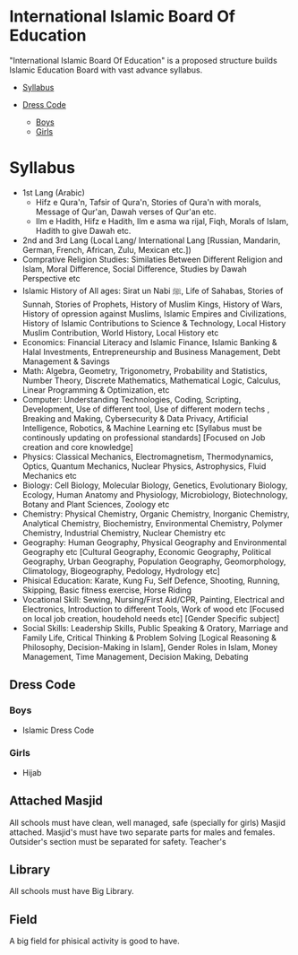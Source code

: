 # International Islamic Board Of Education
"International Islamic Board Of Education" is a proposed structure builds Islamic Education Board with vast advance syllabus.

- [Syllabus](#syllabus)
  
- [Dress Code](#dress-code)
  - [Boys](#boys)
  - [Girls](#girls)


# Syllabus
- 1st Lang (Arabic)
  - Hifz e Qura'n, Tafsir of Qura'n, Stories of Qura'n with morals, Message of Qur'an, Dawah verses of Qur'an etc.
  - Ilm e Hadith, Hifz e Hadith, Ilm e asma wa rijal, Fiqh, Morals of Islam, Hadith to give Dawah etc. 
- 2nd and 3rd Lang (Local Lang/ International Lang [Russian, Mandarin, German, French, African, Zulu, Mexican etc.])
- Comprative Religion Studies: Similaties Between Different Religion and Islam, Moral Difference, Social Difference, Studies by Dawah Perspective etc
- Islamic History of All ages: Sirat un Nabi ﷺ, Life of Sahabas, Stories of Sunnah, Stories of Prophets, History of Muslim Kings, History of Wars, History of opression against Muslims, Islamic Empires and Civilizations, History of Islamic Contributions to Science & Technology, Local History Muslim Contribution, World History, Local History etc
- Economics: Financial Literacy and Islamic Finance, Islamic Banking & Halal Investments, Entrepreneurship and Business Management,  Debt Management & Savings
- Math: Algebra, Geometry, Trigonometry, Probability and Statistics, Number Theory, Discrete Mathematics, Mathematical Logic, Calculus, Linear Programming & Optimization,  etc
- Computer: Understanding Technologies, Coding, Scripting, Development, Use of different tool, Use of different modern techs , Breaking and Making, Cybersecurity & Data Privacy, Artificial Intelligence, Robotics, & Machine Learning etc [Syllabus must be continously updating on professional standards] [Focused on Job creation and core knowledge]
- Physics: Classical Mechanics, Electromagnetism, Thermodynamics, Optics, Quantum Mechanics, Nuclear Physics, Astrophysics, Fluid Mechanics etc
- Biology: Cell Biology, Molecular Biology, Genetics, Evolutionary Biology, Ecology, Human Anatomy and Physiology, Microbiology, Biotechnology, Botany and Plant Sciences, Zoology etc
- Chemistry: Physical Chemistry, Organic Chemistry, Inorganic Chemistry, Analytical Chemistry, Biochemistry, Environmental Chemistry, Polymer Chemistry, Industrial Chemistry, Nuclear Chemistry etc
- Geography: Human Geography, Physical Geography and Environmental Geography etc  [Cultural Geography, Economic Geography, Political Geography, Urban Geography, Population Geography, Geomorphology, Climatology, Biogeography, Pedology, Hydrology etc]
- Phisical Education: Karate, Kung Fu, Self Defence, Shooting, Running, Skipping, Basic fitness exercise, Horse Riding
- Vocational Skill: Sewing, Nursing/First Aid/CPR, Painting, Electrical and Electronics, Introduction to different Tools, Work of wood etc [Focused on local job creation, houdehold needs etc] [Gender Specific subject]
- Social Skills: Leadership Skills, Public Speaking & Oratory, Marriage and Family Life, Critical Thinking & Problem Solving [Logical Reasoning & Philosophy, Decision-Making in Islam], Gender Roles in Islam,  Money Management, Time Management, Decision Making, Debating

## Dress Code
### Boys
- Islamic Dress Code
### Girls
- Hijab

## Attached Masjid

All schools must have clean, well managed, safe (specially for girls) Masjid attached. Masjid's must have two separate parts for males and females. Outsider's section must be separated for safety. Teacher's 

## Library 

All schools must have Big Library. 

## Field

A big field for phisical activity is good to have.
